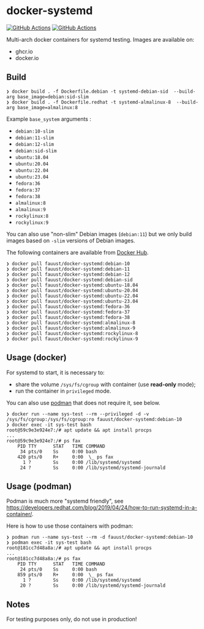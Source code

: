 # docker-systemd

[![GitHub Actions](https://github.com/fauust/docker-systemd/workflows/pre-commit/badge.svg?branch=main)](https://github.com/fauust/docker-systemd/actions?query=workflow%3A%22pre-commit%22)
[![GitHub Actions](https://github.com/fauust/docker-systemd/workflows/build/badge.svg?branch=main)](https://github.com/fauust/docker-systemd/actions?query=workflow%3A%22build%22)

Multi-arch docker containers for systemd testing.
Images are available on:

- ghcr.io
- docker.io

## Build

```console
❯ docker build . -f Dockerfile.debian -t systemd-debian-sid  --build-arg base_image=debian:sid-slim
❯ docker build . -f Dockerfile.redhat -t systemd-almalinux-8  --build-arg base_image=almalinux:8
```

Example `base_system` arguments :

- `debian:10-slim`
- `debian:11-slim`
- `debian:12-slim`
- `debian:sid-slim`
- `ubuntu:18.04`
- `ubuntu:20.04`
- `ubuntu:22.04`
- `ubuntu:23.04`
- `fedora:36`
- `fedora:37`
- `fedora:38`
- `almalinux:8`
- `almalinux:9`
- `rockylinux:8`
- `rockylinux:9`

You can also use "non-slim" Debian images (`debian:11`) but we only build images
based on `-slim` versions of Debian images.

The following containers are available from [Docker Hub](https://hub.docker.com/r/fauust/docker-systemd).

```console
❯ docker pull fauust/docker-systemd:debian-10
❯ docker pull fauust/docker-systemd:debian-11
❯ docker pull fauust/docker-systemd:debian-12
❯ docker pull fauust/docker-systemd:debian-sid
❯ docker pull fauust/docker-systemd:ubuntu-18.04
❯ docker pull fauust/docker-systemd:ubuntu-20.04
❯ docker pull fauust/docker-systemd:ubuntu-22.04
❯ docker pull fauust/docker-systemd:ubuntu-23.04
❯ docker pull fauust/docker-systemd:fedora-36
❯ docker pull fauust/docker-systemd:fedora-37
❯ docker pull fauust/docker-systemd:fedora-38
❯ docker pull fauust/docker-systemd:almalinux-8
❯ docker pull fauust/docker-systemd:almalinux-9
❯ docker pull fauust/docker-systemd:rockylinux-8
❯ docker pull fauust/docker-systemd:rockylinux-9
```

## Usage (docker)

For systemd to start, it is necessary to:

- share the volume `/sys/fs/cgroup` with container (use **read-only** mode);
- run the container in `privileged` mode.

You can also use [podman](https://podman.io/) that does not require it, see
below.

```console
❯ docker run --name sys-test --rm --privileged -d -v /sys/fs/cgroup:/sys/fs/cgroup:ro fauust/docker-systemd:debian-10
❯ docker exec -it sys-test bash
root@59c9e3e924e7:/# apt update && apt install procps
...
root@59c9e3e924e7:/# ps fax
    PID TTY      STAT   TIME COMMAND
     34 pts/0    Ss     0:00 bash
    420 pts/0    R+     0:00  \_ ps fax
      1 ?        Ss     0:00 /lib/systemd/systemd
     24 ?        Ss     0:00 /lib/systemd/systemd-journald
```

## Usage (podman)

Podman is much more "systemd friendly", see
<https://developers.redhat.com/blog/2019/04/24/how-to-run-systemd-in-a-container/>.

Here is how to use those containers with podman:

```console
❯ podman run --name sys-test --rm -d fauust/docker-systemd:debian-10
❯ podman exec -it sys-test bash
root@181cc7d48a8a:/# apt update && apt install procps
...
root@181cc7d48a8a:/# ps fax
    PID TTY      STAT   TIME COMMAND
     24 pts/0    Ss     0:00 bash
    859 pts/0    R+     0:00  \_ ps fax
      1 ?        Ss     0:00 /lib/systemd/systemd
     20 ?        Ss     0:00 /lib/systemd/systemd-journald
```

## Notes

For testing purposes only, do not use in production!
